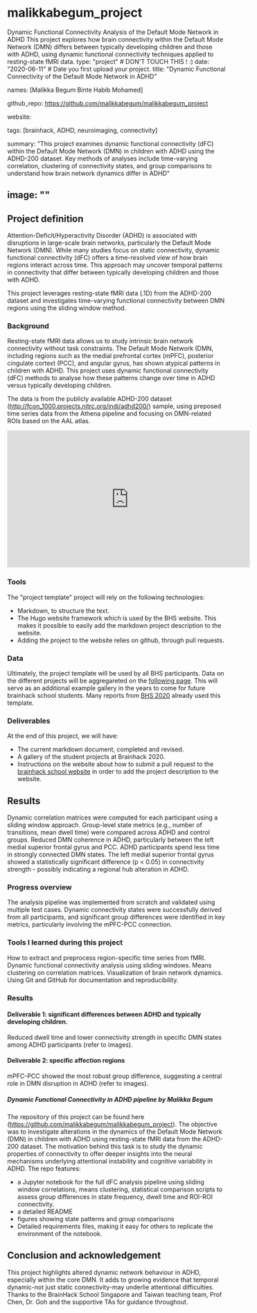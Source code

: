 # malikkabegum_project
Dynamic Functional Connectivity Analysis of the Default Mode Network in ADHD This project explores how brain connectivity within the Default Mode Network (DMN) differs between typically developing children and those with ADHD, using dynamic functional connectivity techniques applied to resting-state fMRI data.
type: "project" # DON'T TOUCH THIS ! :)
date: "2020-06-11" # Date you first upload your project.
title: "Dynamic Functional Connectivity of the Default Mode Network in ADHD"

names: [Malikka Begum Binte Habib Mohamed]

github_repo: https://github.com/malikkabegum/malikkabegum_project

website:

tags: [brainhack, ADHD, neuroimaging, connectivity]

summary: "This project examines dynamic functional connectivity (dFC) within the Default Mode Network (DMN) in children with ADHD using the ADHD-200 dataset. Key methods of analyses include time-varying correlation, clustering of connectivity states, and group comparisons to understand how brain network dynamics differ in ADHD"


image: ""
---
<!-- This is an html comment and this won't appear in the rendered page. You are now editing the "content" area, the core of your description. Everything that you can do in markdown is allowed below. We added a couple of comments to guide your through documenting your progress. -->

## Project definition

Attention-Deficit/Hyperactivity Disorder (ADHD) is associated with disruptions in large-scale brain networks, particularly the Default Mode Network (DMN). While many studies focus on static connectivity, dynamic functional connectivity (dFC) offers a time-resolved view of how brain regions interact across time. This approach may uncover temporal patterns in connectivity that differ between typically developing children and those with ADHD.

This project leverages resting-state fMRI data (.1D) from the ADHD-200 dataset and investigates time-varying functional connectivity between DMN regions using the sliding window method. 

### Background

Resting-state fMRI data allows us to study intrinsic brain network connectivity without task constraints. The Default Mode Network (DMN, including regions such as the medial prefrontal cortex (mPFC), posterior cingulate cortext (PCC), and angular gyrus, has shown atypical patterns in children with ADHD. This project uses dynamic functional connectivity (dFC) methods to analyse how these patterns change over time in ADHD versus typically developing children. 

The data is from the publicly available ADHD-200 dataset (http://fcon_1000.projects.nitrc.org/indi/adhd200/) sample, using preposed time series data from the Athena pipeline and focusing on DMN-related ROIs based on the AAL atlas. 

<iframe width="560" height="315" src="https://www.youtube.com/embed/PTYs_JFKsHI" frameborder="0" allow="accelerometer; autoplay; encrypted-media; gyroscope; picture-in-picture" allowfullscreen></iframe>

### Tools

The "project template" project will rely on the following technologies:
 * Markdown, to structure the text.
 * The Hugo website framework which is used by the BHS website. This makes it possible to easily add the markdown project description to the website.
 * Adding the project to the website relies on github, through pull requests.

### Data

Ultimately, the project template will be used by all BHS participants. Data on the different projects will be aggregareted on the [following page](https://psy6983.brainhackmtl.org/project). This will serve as an additional example gallery in the years to come for future brainhack school students. Many reports from [BHS 2020](https://github.com/brainhack-school2020) already used this template.

### Deliverables

At the end of this project, we will have:
 - The current markdown document, completed and revised.
 - A gallery of the student projects at Brainhack 2020.
 - Instructions on the website about how to submit a pull request to the [brainhack school website](https://github.com/PSY6983-2021) in order to add the project description to the website.

## Results

Dynamic correlation matrices were computed for each participant using a sliding window approach.
Group-level state metrics (e.g., number of transitions, mean dwell time) were compared across ADHD and control groups.
Reduced DMN coherence in ADHD, particularly between the left medial superior frontal gyrus and PCC.
ADHD participants spend less time in strongly connected DMN states. 
The left medial superior frontal gyrus showed a statistically significant difference (p < 0.05) in connectivity strength - possibly indicating a regional hub alteration in ADHD.

### Progress overview

The analysis pipeline was implemented from scratch and validated using multiple test cases. Dynamic connectivity states were successfully derived from all participants, and significant group differences were identified in key metrics, particularly involving the mPFC-PCC connection. 

### Tools I learned during this project

How to extract and preprocess region-specific time series from fMRI.
Dynamic functional connectivity analysis using sliding windows.
Means clustering on correlation matrices.
Visualization of brain network dynamics.
Using Git and GitHub for documentation and reproducibility. 

### Results

#### Deliverable 1: significant differences between ADHD and typically developing children.

Reduced dwell time and lower connectivity strength in specific DMN states among ADHD participants (refer to images). 

#### Deliverable 2: specific affection regions

mPFC-PCC showed the most robust group difference, suggesting a central role in DMN disruption in ADHD (refer to images).

##### Dynamic Functional Connectivity in ADHD pipeline by Malikka Begum

The repository of this project can be found here (https://github.com/malikkabegum/malikkabegum_project). The objective was to investigate alterations in the dynamics of the Default Mode Network (DMN) in children with ADHD using resting-state fMRI data from the ADHD-200 dataset. The motivation behind this task is to study the dynamic properties of connectivity to offer deeper insights into the neural mechanisms underlying attentional instability and cognitive variability in ADHD. The repo features:
* a Jupyter notebook for the full dFC analysis pipeline using sliding window correlations, means clustering, statistical comparison scripts to assess group differences in state frequency, dwell time and ROI-ROI connectivity. 
* a detailed README
* figures showing state patterns and group comparisons
* Detailed requirements files, making it easy for others to replicate the environment of the notebook.

## Conclusion and acknowledgement

This project highlights altered dynamic network behaviour in ADHD, especially within the core DMN. It adds to growing evidence that temporal dynamic-not just static connectivity-may underlie attentional difficulties. Thanks to the BrainHack School Singapore and Taiwan teaching team, Prof Chen, Dr. Goh and the supportive TAs for guidance throughout. 
